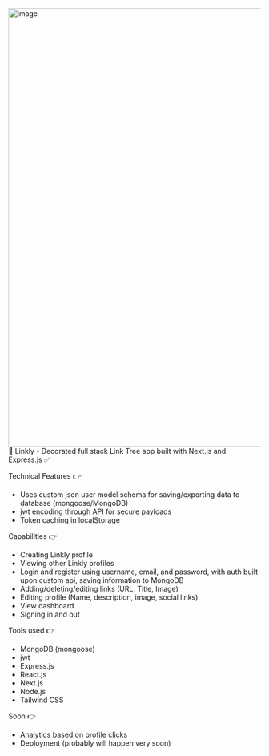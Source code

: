 <img width="1727" height="875" alt="image" src="https://github.com/user-attachments/assets/fcffc1a9-4591-4e62-bbed-fe5f8c3675b2" />
🌳 Linkly - Decorated full stack Link Tree app built with Next.js and Express.js ✅

Technical Features 👉
- Uses custom json user model schema for saving/exporting data to database (mongoose/MongoDB)
- jwt encoding through API for secure payloads
- Token caching in localStorage

Capabilities 👉
- Creating Linkly profile
- Viewing other Linkly profiles
- Login and register using username, email, and password, with auth built upon custom api, saving information to MongoDB
- Adding/deleting/editing links (URL, Title, Image)
- Editing profile (Name, description, image, social links)
- View dashboard
- Signing in and out

Tools used 👉
- MongoDB (mongoose)
- jwt
- Express.js
- React.js
- Next.js
- Node.js
- Tailwind CSS

Soon 👉
- Analytics based on profile clicks
- Deployment (probably will happen very soon)
